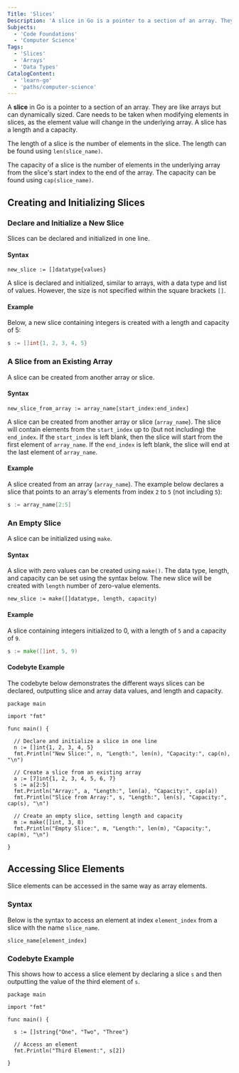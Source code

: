 ```yaml
---
Title: 'Slices'
Description: 'A slice in Go is a pointer to a section of an array. They are like arrays, but with the flexibility of being dynamically sized.'
Subjects:
  - 'Code Foundations'
  - 'Computer Science'
Tags:
  - 'Slices'
  - 'Arrays'
  - 'Data Types'
CatalogContent:
  - 'learn-go'
  - 'paths/computer-science'
---
```


A **slice** in Go is a pointer to a section of an array. They are like arrays but can dynamically sized. Care needs to be taken when modifying elements in slices, as the element value will change in the underlying array. A slice has a length and a capacity.

The length of a slice is the number of elements in the slice. The length can be found using `len(slice_name)`.

The capacity of a slice is the number of elements in the underlying array from the slice's start index to the end of the array. The capacity can be found using `cap(slice_name)`.

## Creating and Initializing Slices

### Declare and Initialize a New Slice

Slices can be declared and initialized in one line.

#### Syntax

```pseudo
new_slice := []datatype{values}
```

A slice is declared and initialized, similar to arrays, with a data type and list of values. However, the size is not specified within the square brackets `[]`.

#### Example

Below, a new slice containing integers is created with a length and capacity of 5:

```go
s := []int{1, 2, 3, 4, 5}
```

### A Slice from an Existing Array

A slice can be created from another array or slice.

#### Syntax

```pseudo
new_slice_from_array := array_name[start_index:end_index]
```

A slice can be created from another array or slice (`array_name`). The slice will contain elements from the `start_index` up to (but not including) the `end_index`. If the `start_index` is left blank, then the slice will start from the first element of `array_name`. If the `end_index` is left blank, the slice will end at the last element of `array_name`.

#### Example

A slice created from an array (`array_name`). The example below declares a slice that points to an array's elements from index `2` to `5` (not including `5`):

```go
s := array_name[2:5]
```

### An Empty Slice

A slice can be initialized using `make`.

#### Syntax

A slice with zero values can be created using `make()`. The data type, length, and capacity can be set using the syntax below. The new slice will be created with `length` number of zero-value elements.

```pseudo
new_slice := make([]datatype, length, capacity)
```

#### Example

A slice containing integers initialized to 0, with a length of `5` and a capacity of `9`.

```go
s := make([]int, 5, 9)
```

#### Codebyte Example

The codebyte below demonstrates the different ways slices can be declared, outputting slice and array data values, and length and capacity.

```codebyte/go
package main

import "fmt"

func main() {

  // Declare and initialize a slice in one line
  n := []int{1, 2, 3, 4, 5}
  fmt.Println("New Slice:", n, "Length:", len(n), "Capacity:", cap(n), "\n")

  // Create a slice from an existing array
  a := [7]int{1, 2, 3, 4, 5, 6, 7}
  s := a[2:5]
  fmt.Println("Array:", a, "Length:", len(a), "Capacity:", cap(a))
  fmt.Println("Slice from Array:", s, "Length:", len(s), "Capacity:", cap(s), "\n")

  // Create an empty slice, setting length and capacity
  m := make([]int, 3, 8)
  fmt.Println("Empty Slice:", m, "Length:", len(m), "Capacity:", cap(m), "\n")

}
```

## Accessing Slice Elements

Slice elements can be accessed in the same way as array elements.

### Syntax

Below is the syntax to access an element at index `element_index` from a slice with the name `slice_name`.

```pseudo
slice_name[element_index]
```

### Codebyte Example

This shows how to access a slice element by declaring a slice `s` and then outputting the value of the third element of `s`.

```codebyte/go
package main

import "fmt"

func main() {

  s := []string{"One", "Two", "Three"}

  // Access an element
  fmt.Println("Third Element:", s[2])

}
```
